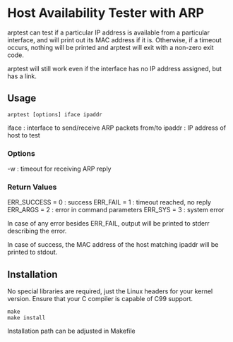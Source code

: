 Host Availability Tester with ARP
=================================

arptest can test if a particular IP address is available from a particular
interface, and will print out its MAC address if it is. Otherwise, if a timeout
occurs, nothing will be printed and arptest will exit with a non-zero exit code.

arptest will still work even if the interface has no IP address assigned, but
has a link.

Usage
-----

	arptest [options] iface ipaddr

iface  : interface to send/receive ARP packets from/to
ipaddr : IP address of host to test

### Options

-w : timeout for receiving ARP reply

### Return Values

ERR_SUCCESS = 0 : success
ERR_FAIL    = 1 : timeout reached, no reply
ERR_ARGS    = 2 : error in command parameters
ERR_SYS     = 3 : system error

In case of any error besides ERR_FAIL, output will be printed to stderr
describing the error.

In case of success, the MAC address of the host matching ipaddr will be printed
to stdout.

Installation
------------

No special libraries are required, just the Linux headers for your kernel
version. Ensure that your C compiler is capable of C99 support.

    make
    make install

Installation path can be adjusted in Makefile
